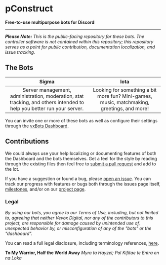 # pConstruct
**Free-to-use multipurpose bots for Discord**

---

***Please Note:*** *This is the public-facing repository for these bots. The controller software is not contained within this repository; this repository serves as a point for public contribution, documentation localization, and issue tracking.*

## The Bots

|                                                         Sigma                                                         |                                            Iota                                            |
|:---------------------------------------------------------------------------------------------------------------------:|:------------------------------------------------------------------------------------------:|
| Server management, administration, moderation, stat tracking, and others intended to help you better run your server. | Looking for something a bit more fun? Mini-games, music, matchmaking, greetings, and more! |

You can invite one or more of these bots as well as configure their settings through the [vxBots Dashboard](http://discord.vevox.io).

## Contributions
We could always use your help localizing or documenting features of both the Dashboard and the bots themselves. Get a feel for the style by reading through the existing files then feel free to [submit a pull request](/pulls) and add to the lot.

If you have a suggestion or found a bug, please [open an issue](/issues). You can track our progress with features or bugs both through the issues page itself, [milestones](/milestones), and/or on our [project page](/projects).

### Legal
*By using our bots, you agree to our Terms of Use, including, but not limited to, agreeing that neither Vevox Digital, nor any of the contributors to this project, are responsible for damage caused by unintended use of, unexpected behavior by, or misconfiguration of any of the "bots" or the "dashboard".*

You can read a full legal disclosure, including terminology references, [here](http://discord.vevox.io/misc/about).

**To My Warrior, Half the World Away**
*Myra ta Hayzel; Pal Kifitae te Entra en na Loka*
